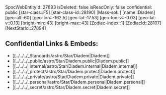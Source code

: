 ﻿---
location: [17.53,162.5,60]
type: Star
tags:
- astro/Star

---
SpocWebEntityId: 27893
isDeleted: false
isReadOnly: false
confidential: public
[star-class::F5]
[star-class-id::28190]
[Mass-sol::]
[name::Diadem]
[geo-alt::60]
[geo-lon::-162.5]
[geo-lat::17.53]
[geo-lon-v::-0.03]
[geo-lat-v::0.13]
[bright-min::43]
[bright-max::43]
[Zodiac-index::1]
[ZodiacId::28107]
[NextStarId::27894]



## Confidential Links & Embeds: 
- [[../../../_Standards/astro/Star/Diadem|Diadem]] 
- [[../../../_public/astro/Star/Diadem.public|Diadem.public]] 
- [[../../../_internal/astro/Star/Diadem.internal|Diadem.internal]] 
- [[../../../_protect/astro/Star/Diadem.protect|Diadem.protect]] 
- [[../../../_private/astro/Star/Diadem.private|Diadem.private]] 
- [[../../../_personal/astro/Star/Diadem.personal|Diadem.personal]] 
- [[../../../_secret/astro/Star/Diadem.secret|Diadem.secret]]

